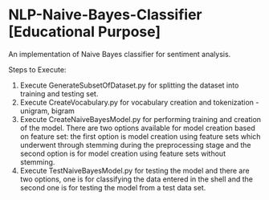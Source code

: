 # NLP-Naive-Bayes-Classifier [Educational Purpose]
An implementation of Naive Bayes classifier for sentiment analysis. 

Steps to Execute:
1. Execute GenerateSubsetOfDataset.py for splitting the dataset into training and testing set. 
2. Execute CreateVocabulary.py for vocabulary creation and tokenization - unigram, bigram
3. Execute CreateNaiveBayesModel.py for performing training and creation of the model. There are two options available for model creation based on feature set: the first option is model creation using feature sets which underwent through stemming during the preprocessing stage and the second option is for model creation using feature sets without stemming.
4. Execute TestNaiveBayesModel.py for testing the model and there are two options, one is for classifying the data entered in the shell and the second one is for testing the model from a test data set.
